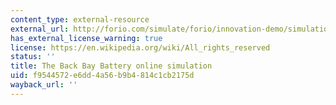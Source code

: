 ```yaml
---
content_type: external-resource
external_url: http://forio.com/simulate/forio/innovation-demo/simulation/index.html#getting_started.htm
has_external_license_warning: true
license: https://en.wikipedia.org/wiki/All_rights_reserved
status: ''
title: The Back Bay Battery online simulation
uid: f9544572-e6dd-4a56-b9b4-814c1cb2175d
wayback_url: ''
---
```


